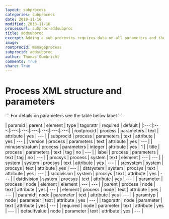 ```yaml
---
layout: subprocess
categories: subprocess
date: 2018-11-16
modified: 2018-11-16
processurl: subproc-addsubproc
title: addsubproc
excerpt: Adding a sub processes requires data on all parameters and their type and default values
image: 
rootprocid: manageprocess
subprocid: addsubproc
author: Thomas Gumbricht
comments: True
share: True
---
```


<h1 class='foot-description'>Process XML structure and parameters</h1>
```
For details on parameters see the table below
<?xml version="1.0" ?>
<process>
  <!--Generated from python-->
  <userproj plotid="yourplotid" projectid="yourprojectid" siteid="yoursiteid" system="systemid" tractid="yourtractid" userid="youruserid"/>
  <period endday="DD" endmonth="MM" endyear="YYYY" seasonendday="DD" seasonendmonth="MM" seasonstartday="DD" seasonstartmonth="MM" startday="DD" startmonth="MM" startyear="YYYY" timestep="timestep"/>
  <parameters minuserstratum="xyz" rootprocid="txtstring" subprocid="txtstring" version="txtstring">
    <title>title</title>
    <label>label</label>
  </parameters>
  <system>
    <procsys dstdivision="txtstring" dstsystem="txtstring" srcdivision="txtstring" srcsystem="txtstring" system="txtstring"/>
  </system>
  <node element="txtstring" parent="txtstring">
    <parameter defaultvalue="txtstring" paramid="txtstring" paramtyp="txtstring" required="txtstring" tagorattr="txtstring"/>
  </node>
</process>
```

| paramid | parent | element | type | tagorattr | required | default |
|:---:|:---:|:---:|:---:|:---:|:---:|:---:|:---:|
| rootprocid | process | parameters | text | attribute | yes | --- |
| subprocid | process | parameters | text | attribute | yes | --- |
| version | process | parameters | text | attribute | yes | --- |
| minuserstratum | process | parameters | integer | attribute | yes | 1 |
| title | process | parameters | text | tag | no | --- |
| label | process | parameters | text | tag | no | --- |
| procsys | process | system | text | element | --- | --- |
| system | system | procsys | text | attribute | yes | --- |
| srcsystem | system | procsys | text | attribute | yes | --- |
| dstsystem | system | procsys | text | attribute | yes | --- |
| srcdivision | system | procsys | text | attribute | yes | --- |
| dstdivision | system | procsys | text | attribute | yes | --- |
| parameter | process | node | element | element | --- | --- |
| parent | process | node | text | attribute | yes | --- |
| element | process | node | text | attribute | yes | --- |
| paramid | node | parameter | text | attribute | yes | --- |
| paramtyp | node | parameter | text | attribute | yes | --- |
| tagorattr | node | parameter | text | attribute | yes | --- |
| required | node | parameter | text | attribute | yes | --- |
| defaultvalue | node | parameter | text | attribute | yes | --- |
